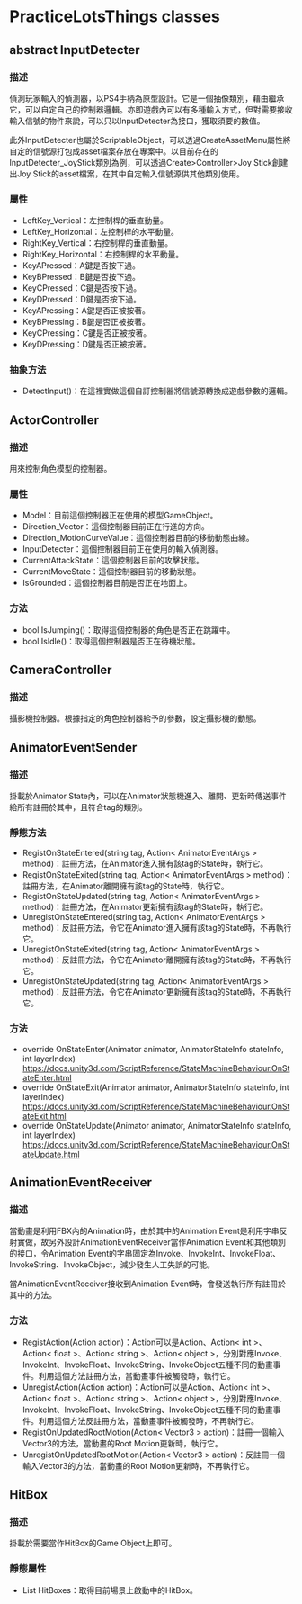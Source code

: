# PracticeLotsThings classes

## abstract InputDetecter

### 描述
偵測玩家輸入的偵測器，以PS4手柄為原型設計。它是一個抽像類別，藉由繼承它，可以自定自己的控制器邏輯。亦即遊戲內可以有多種輸入方式，但對需要接收輸入信號的物件來說，可以只以InputDetecter為接口，獲取須要的數值。

此外InputDetecter也屬於ScriptableObject，可以透過CreateAssetMenu屬性將自定的信號源打包成asset檔案存放在專案中。以目前存在的InputDetecter_JoyStick類別為例，可以透過Create>Controller>Joy Stick創建出Joy Stick的asset檔案，在其中自定輸入信號源供其他類別使用。

### 屬性
- LeftKey_Vertical：左控制桿的垂直動量。
- LeftKey_Horizontal：左控制桿的水平動量。
- RightKey_Vertical：右控制桿的垂直動量。
- RightKey_Horizontal：右控制桿的水平動量。
- KeyAPressed：A鍵是否按下過。
- KeyBPressed：B鍵是否按下過。
- KeyCPressed：C鍵是否按下過。
- KeyDPressed：D鍵是否按下過。
- KeyAPressing：A鍵是否正被按著。
- KeyBPressing：B鍵是否正被按著。
- KeyCPressing：C鍵是否正被按著。
- KeyDPressing：D鍵是否正被按著。

### 抽象方法

- DetectInput()：在這裡實做這個自訂控制器將信號源轉換成遊戲參數的邏輯。

## ActorController

### 描述
用來控制角色模型的控制器。

### 屬性
- Model：目前這個控制器正在使用的模型GameObject。
- Direction_Vector：這個控制器目前正在行進的方向。
- Direction_MotionCurveValue：這個控制器目前的移動動態曲線。
- InputDetecter：這個控制器目前正在使用的輸入偵測器。
- CurrentAttackState：這個控制器目前的攻擊狀態。
- CurrentMoveState：這個控制器目前的移動狀態。
- IsGrounded：這個控制器目前是否正在地面上。

### 方法
- bool IsJumping()：取得這個控制器的角色是否正在跳躍中。
- bool IsIdle()：取得這個控制器是否正在待機狀態。

## CameraController

### 描述
攝影機控制器。根據指定的角色控制器給予的參數，設定攝影機的動態。

## AnimatorEventSender

### 描述
掛載於Animator State內，可以在Animator狀態機進入、離開、更新時傳送事件給所有註冊於其中，且符合tag的類別。

### 靜態方法
- RegistOnStateEntered(string tag, Action< AnimatorEventArgs > method)：註冊方法，在Animator進入擁有該tag的State時，執行它。
- RegistOnStateExited(string tag, Action< AnimatorEventArgs > method)：註冊方法，在Animator離開擁有該tag的State時，執行它。
- RegistOnStateUpdated(string tag, Action< AnimatorEventArgs > method)：註冊方法，在Animator更新擁有該tag的State時，執行它。
- UnregistOnStateEntered(string tag, Action< AnimatorEventArgs > method)：反註冊方法，令它在Animator進入擁有該tag的State時，不再執行它。
- UnregistOnStateExited(string tag, Action< AnimatorEventArgs > method)：反註冊方法，令它在Animator離開擁有該tag的State時，不再執行它。
- UnregistOnStateUpdated(string tag, Action< AnimatorEventArgs > method)：反註冊方法，令它在Animator更新擁有該tag的State時，不再執行它。

### 方法
- override OnStateEnter(Animator animator, AnimatorStateInfo stateInfo, int layerIndex)
https://docs.unity3d.com/ScriptReference/StateMachineBehaviour.OnStateEnter.html
- override OnStateExit(Animator animator, AnimatorStateInfo stateInfo, int layerIndex)
https://docs.unity3d.com/ScriptReference/StateMachineBehaviour.OnStateExit.html
- override OnStateUpdate(Animator animator, AnimatorStateInfo stateInfo, int layerIndex)
https://docs.unity3d.com/ScriptReference/StateMachineBehaviour.OnStateUpdate.html

## AnimationEventReceiver

### 描述
當動畫是利用FBX內的Animation時，由於其中的Animation Event是利用字串反射實做，故另外設計AnimationEventReceiver當作Animation Event和其他類別的接口，令Animation Event的字串固定為Invoke、InvokeInt、InvokeFloat、InvokeString、InvokeObject，減少發生人工失誤的可能。

當AnimationEventReceiver接收到Animation Event時，會發送執行所有註冊於其中的方法。

### 方法
- RegistAction(Action action)：Action可以是Action、Action< int >、Action< float >、Action< string >、Action< object >，分別對應Invoke、InvokeInt、InvokeFloat、InvokeString、InvokeObject五種不同的動畫事件。利用這個方法註冊方法，當動畫事件被觸發時，執行它。
- UnregistAction(Action action)：Action可以是Action、Action< int >、Action< float >、Action< string >、Action< object >，分別對應Invoke、InvokeInt、InvokeFloat、InvokeString、InvokeObject五種不同的動畫事件。利用這個方法反註冊方法，當動畫事件被觸發時，不再執行它。
- RegistOnUpdatedRootMotion(Action< Vector3 > action)：註冊一個輸入Vector3的方法，當動畫的Root Motion更新時，執行它。
- UnregistOnUpdatedRootMotion(Action< Vector3 > action)：反註冊一個輸入Vector3的方法，當動畫的Root Motion更新時，不再執行它。

## HitBox

### 描述
掛載於需要當作HitBox的Game Object上即可。

### 靜態屬性
- List<HitBox> HitBoxes：取得目前場景上啟動中的HitBox。